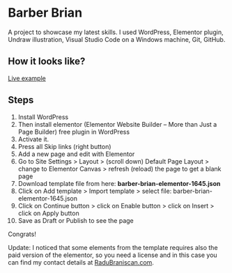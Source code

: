 # Barber Brian
A project to showcase my latest skills. I used WordPress, Elementor plugin, Undraw illustration, Visual Studio Code on a Windows machine, Git, GitHub.

## How it looks like?
[Live example](https://radubraniscan.com/barber-brian-test-page/)

## Steps
1. Install WordPress
2. Then install elementor (Elementor Website Builder – More than Just a Page Builder) free plugin in WordPress 
3. Activate it.
4. Press all Skip links (right button)
5. Add a new page and edit with Elementor
6. Go to Site Settings > Layout > (scroll down) Default Page Layout >
change to Elementor Canvas > refresh (reload) the page to get a blank
page 
7. Download template file from here: **barber-brian-elementor-1645.json**
8. Click on Add template > Import template > select file: barber-brian-elementor-1645.json
9. Click on Continue button > click on Enable button > click on Insert >
click on Apply button
10. Save as Draft or Publish to see the page

Congrats!

Update: I noticed that some elements from the template requires also
the paid version of the elementor, so you need a license and in this
case you can find my contact details at [RaduBraniscan.com](https://radubraniscan.com/).